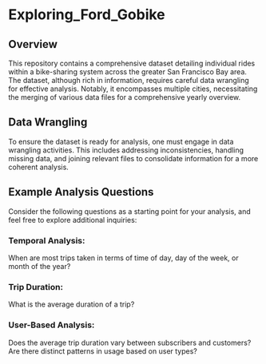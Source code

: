 # Exploring_Ford_Gobike

## Overview
This repository contains a comprehensive dataset detailing individual rides within a bike-sharing system across the greater San Francisco Bay area. The dataset, although rich in information, requires careful data wrangling for effective analysis. Notably, it encompasses multiple cities, necessitating the merging of various data files for a comprehensive yearly overview.

## Data Wrangling
To ensure the dataset is ready for analysis, one must engage in data wrangling activities. This includes addressing inconsistencies, handling missing data, and joining relevant files to consolidate information for a more coherent analysis.

## Example Analysis Questions
Consider the following questions as a starting point for your analysis, and feel free to explore additional inquiries:

### Temporal Analysis:

When are most trips taken in terms of time of day, day of the week, or month of the year?
### Trip Duration:

What is the average duration of a trip?
### User-Based Analysis:

Does the average trip duration vary between subscribers and customers?
Are there distinct patterns in usage based on user types?
